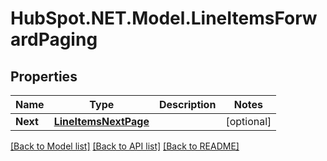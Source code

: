 # HubSpot.NET.Model.LineItemsForwardPaging

## Properties

Name | Type | Description | Notes
------------ | ------------- | ------------- | -------------
**Next** | [**LineItemsNextPage**](LineItemsNextPage.md) |  | [optional] 

[[Back to Model list]](../README.md#documentation-for-models) [[Back to API list]](../README.md#documentation-for-api-endpoints) [[Back to README]](../README.md)


